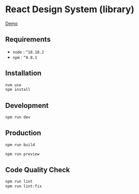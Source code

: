 # React Design System (library)

[Demo](https://adrienloup.github.io/ds/)

## Requirements

- `node` : `^18.18.2`
- `npm` : `^9.8.1`

## Installation

```bash
nvm use
npm install
```

## Development

```bash
npm run dev
```

## Production

```bash
npm run build
```

```bash
npm run preview
```

## Code Quality Check

```bash
npm run lint
npm run lint:fix
```
